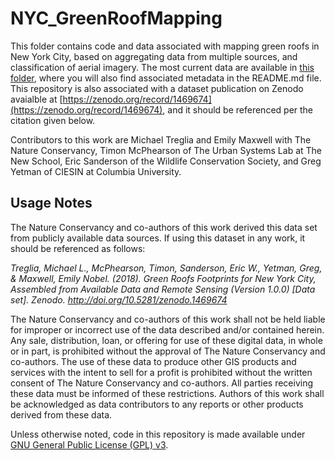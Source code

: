 # NYC_GreenRoofMapping
This folder contains code and data associated with mapping green roofs in New York City, based on aggregating data from multiple sources, and classification of aerial imagery. The most current data are available in [this folder](greenroof_gisdata/CurrentDatasets), where you will also find associated metadata in the README.md file. This repository is also associated with a dataset publication on Zenodo avaialble at [https://zenodo.org/record/1469674](https://zenodo.org/record/1469674), and it should be referenced per the citation given below.

Contributors to this work are Michael Treglia and Emily Maxwell with The Nature Conservancy, Timon McPhearson of The Urban Systems Lab at The New School, Eric Sanderson of the Wildlife Conservation Society, and Greg Yetman of CIESIN at Columbia University.


## Usage Notes

The Nature Conservancy and co-authors of this work derived this data set from publicly available data sources. If using this dataset in any work, it should be referenced as follows: 

*Treglia, Michael L., McPhearson, Timon, Sanderson, Eric W., Yetman, Greg, & Maxwell, Emily Nobel. (2018). Green Roofs Footprints for New York City, Assembled from Available Data and Remote Sensing (Version 1.0.0) [Data set]. Zenodo. http://doi.org/10.5281/zenodo.1469674*

The Nature Conservancy and co-authors of this work shall not be held liable for improper or incorrect use of the data described and/or contained herein. Any sale, distribution, loan, or offering for use of these digital data, in whole or in part, is prohibited without the approval of The Nature Conservancy and co-authors. The use of these data to produce other GIS products and services with the intent to sell for a profit is prohibited without the written consent of The Nature Conservancy and co-authors. All parties receiving these data must be informed of these restrictions. Authors of this work shall be acknowledged as data contributors to any reports or other products derived from these data.

Unless otherwise noted, code in this repository is made available under [GNU General Public License (GPL) v3](LICENSE).